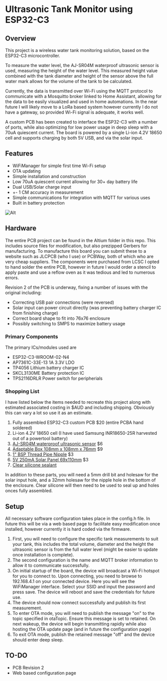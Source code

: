 # Ultrasonic Tank Monitor using ESP32-C3

## Overview

This project is a wireless water tank monitoring solution, based on the ESP32-C3 microcontroller. 

To measure the water level, the AJ-SR04M waterproof ultrasonic sensor is used, measuring the height of the water level. This measured height value combined with the tank diameter and height of the sensor above the full water mark allows for the volume of the tank to be calculated.

Currently, the data is transmitted over Wi-Fi using the MQTT protocol to communicate with a Mosquitto broker linked to Home Assistant, allowing for the data to be easily visualized and used in home automations. In the near future I will likely move to a LoRa based system however currently I do not have a gateway, so provided Wi-Fi signal is adequate, it works well.

A custom PCB has been created to interface the ESP32-C3 with a number of ports, while also optimizing for low power usage in deep sleep with a 70uA quiescent current. The board is powered by a single Li-ion 4.2V 18650 cell and supports charging by both 5V USB, and via the solar input.

## Features
* WiFiManager for simple first time Wi-Fi setup
* OTA updating
* Simple installation and construction
* Low 70uA quiescent current allowing for 30+ day battery life
* Dual USB/Solar charge input
* +- 1 CM accuracy in measurement
* Simple communications for integration with MQTT for various uses
* Built in battery protection

![Alt](/images/complete. "Title")

## Hardware
The entire PCB project can be found in the Altium folder in this repo. This includes source files for modification, but also prezipped Gerbers for manufacturing. To manufacture this board you can submit these to a website such as JLCPCB (who I use) or PCBWay, both of which who are very cheap suppliers. The components were purchased from LCSC I opted to hand solder the entire PCB, however in future I would order a stencil to apply paste and use a reflow oven as it was tedious and led to numerous errors.

Revision 2 of the PCB is underway, fixing a number of issues with the original including:
* Correcting USB pair connections (were reversed) 
* Solar input can power circuit directly (was preventing battery charger IC from finishing charge)
* Correct board shape to fit into 76x76 enclosure
* Possibly switching to SMPS to maximize battery usage

### Primary Components
The primary ICs/modules used are
* ESP32-C3-WROOM-02-N4
* AP7361C-33E-13 1A 3.3V LDO
* TP4056 Lithium battery charger IC
* SKCL3130ME Battery protection IC
* TPS2116DRLR Power switch for peripherials

### Shopping List
I have listed below the items needed to recreate this project along with estimated associated costing in $AUD and including shipping. Obviously this can vary a lot so use it as an estimate.

1. Fully assembled ESP32-C3 custom PCB $20 (entire PCBA hand soldered)
2. Li-ion 4.2V 18650 cell (I have used Samsung INR18650-25R harvested out of a powertool battery)
3. [AJ-SR04M waterproof ultrasonic sensor](https://www.aliexpress.com/item/4001116678728.html?spm=a2g0o.order_list.order_list_main.5.41e31802lgvw9L) $6
4. [Adaptable Box 108mm x 108mm x 76mm](https://www.sparkydirect.com.au/p/NLS-30092-Adaptable-Box-108mm-x-108mm-x-76mm) $9
5. [1" BSP Thread Pipe Nipple](https://www.bunnings.com.au/philmac-1-bsp-thread-pipe-nipple_p4813780) $3
6. [5V 250mA Solar Panel 69x110mm](https://www.aliexpress.com/item/32906698984.html?spm=a2g0o.order_list.order_list_main.5.4acf1802ziiZYF) $3
7. [Clear silicone sealant](https://www.bunnings.com.au/parfix-300g-clear-all-purpose-silicone_p1232674)

In addition to these parts, you will need a 5mm drill bit and holesaw for the solar input hole, and a 32mm holesaw for the nipple hole in the bottom of the enclosure. Clear silicone will then need to be used to seal up and holes onces fully assembled.

## Setup
All necessary software configuration takes place in the config.h file. In future this will be via a web based page to facilitate easy modification once installed, however currently it is hard coded via the firmware. 
1. First, you will need to configure the specific tank measurements to suit your tank, this includes the total volume, diameter and the height the ultrasonic sensor is from the full water level (might be easier to update once installation is complete). 
2. The second configuration is the name and MQTT broker information to allow it to communicate successfully.
3. On initial startup of the board, the device will broadcast a Wi-Fi hotspot for you to connect to. Upon connecting, you need to browse to 192.168.4.1 on your connected device. Here you will see the WiFiManager interface. Select your SSID and input the password and press save. The device will reboot and save the credentials for future use. 
4. The device should now connect successfully and publish its first measurement.
5. To enter OTA mode, you will need to publish the message "on" to the topic specified in otaTopic. Ensure this message is set to retained. On next wakeup, the device will begin transmitting rapidly while also hosting the OTA update page (and in future the configuration page)
6. To exit OTA mode, publish the retained message "off" and the device should enter deep sleep.



## TO-DO
* PCB Revision 2
* Web based configuration page
